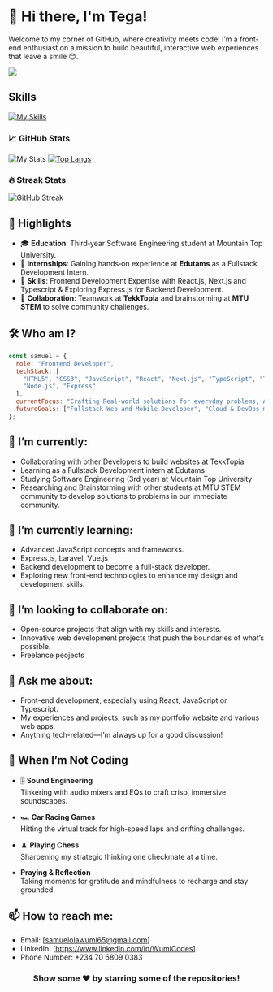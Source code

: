 # 👋 Hi there, I'm Tega! 
Welcome to my corner of GitHub, where creativity meets code! I’m a front-end enthusiast on a mission to build beautiful, interactive web experiences that leave a smile 😊.


  <img align="center" src="https://media1.giphy.com/media/v1.Y2lkPTc5MGI3NjExb2szcTZ1MjV1cmN1bHpqcnRnaXNidnV5cGhrd3Zrejlsd2Rwc3dkaSZlcD12MV9pbnRlcm5hbF9naWZfYnlfaWQmY3Q9Zw/MYI6NK4JOGpOzOriEg/giphy.gif"/>


## Skills
[![My Skills](https://skillicons.dev/icons?i=js,html,css,tailwind,react,next,typescript,python,stackoverflow,vite,vscode,linkedin,git,github,figma&theme=dark)](https://skillicons.dev)

### 📈 GitHub Stats
![My Stats](https://github-readme-stats.vercel.app/api?username=samdahboss&theme=vue-dark&show_icons=true&hide_border=true&count_private=true)
[![Top Langs](https://github-readme-stats.vercel.app/api/top-langs/?username=samdahboss&layout=compact&langs_count=20&theme=vue-dark&hide_border=true)](https://github.com/samdahboss/github-readme-stats)

### 🔥 Streak Stats
[![GitHub Streak](https://github-readme-streak-stats.herokuapp.com?user=tecgtee19&theme=dark)](https://git.io/streak-stats)

## 🌟 Highlights

- 🎓 **Education**: Third‑year Software Engineering student at Mountain Top University.
- 💼 **Internships**: Gaining hands‑on experience at **Edutams** as a Fullstack Development Intern.
- 🎨 **Skills**: Frontend Development Expertise with React.js, Next.js and Typescript & Exploring Express.js for Backend Development.
- 🤝 **Collaboration**: Teamwork at **TekkTopia** and brainstorming at **MTU STEM** to solve community challenges.

## 🛠️ Who am I?

```js
const samuel = {
  role: "Frontend Developer",
  techStack: [
    "HTML5", "CSS3", "JavaScript", "React", "Next.js", "TypeScript", "TailwindCSS",
    "Node.js", "Express"
  ],
  currentFocus: "Crafting Real-world solutions for everyday problems, Advanced JS, Backend fundamentals (Laravel & Express)",
  futureGoals: ["Fullstack Web and Mobile Developer", "Cloud & DevOps mastery"]
};
```
## 🔭 I’m currently:
- Collaborating with other Developers to build websites at TekkTopia
- Learning as a Fullstack Development intern at Edutams
- Studying Software Engineering (3rd year) at Mountain Top University
- Researching and Brainstorming with other students at MTU STEM community to develop solutions to problems in our immediate community.

## 🌱 I’m currently learning:
- Advanced JavaScript concepts and frameworks.
- Express.js, Laravel, Vue.js
- Backend development to become a full-stack developer.
- Exploring new front-end technologies to enhance my design and development skills.

## 👯 I’m looking to collaborate on:
- Open-source projects that align with my skills and interests.
- Innovative web development projects that push the boundaries of what’s possible.
- Freelance peojects

## 💬 Ask me about:
- Front-end development, especially using React, JavaScript or Typescript.
- My experiences and projects, such as my portfolio website and various web apps.
- Anything tech-related—I’m always up for a good discussion!

## 🌴 When I’m Not Coding

- 🎚️ **Sound Engineering**  
  Tinkering with audio mixers and EQs to craft crisp, immersive soundscapes.

- 🏎️ **Car Racing Games**  
  Hitting the virtual track for high‑speed laps and drifting challenges.

- ♟️ **Playing Chess**  
  Sharpening my strategic thinking one checkmate at a time.

- **Praying & Reflection**  
  Taking moments for gratitude and mindfulness to recharge and stay grounded.

## 📫 How to reach me:
- Email: [samuelolawumi65@gmail.com]
- LinkedIn: [https://www.linkedin.com/in/WumiCodes]
- Phone Number: +234 70 6809 0383

<div align="center">

### Show some ❤️ by starring some of the repositories!

</div>
